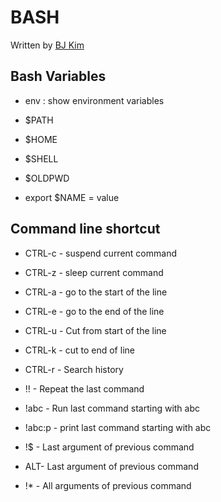 # BASH
Written by [BJ Kim](http://about.me/byungju.kim)

## 

## Bash Variables

- env : show environment variables

- $PATH

- $HOME

- $SHELL

- $OLDPWD

- export $NAME = value

## Command line shortcut

- CTRL-c - suspend current command

- CTRL-z - sleep current command

- CTRL-a - go to the start of the line

- CTRL-e - go to the end of the line

- CTRL-u - Cut from start of the line

- CTRL-k - cut to end of line

- CTRL-r - Search history

- !! - Repeat the last command

- !abc - Run last command starting with abc

- !abc:p - print last command starting with abc

- !$ - Last argument of previous command

- ALT- Last argument of previous command

- !* - All arguments of previous command
